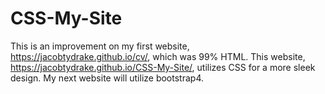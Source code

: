 # CSS-My-Site
This is an improvement on my first website, https://jacobtydrake.github.io/cv/, which was 
99% HTML. This website, https://jacobtydrake.github.io/CSS-My-Site/, utilizes CSS for a
more sleek design. My next website will utilize bootstrap4.

